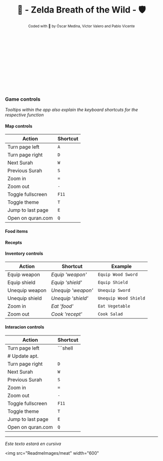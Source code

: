 <div align="center" style="padding-bottom: 200px;">

# 🏹 - Zelda Breath of the Wild - 🛡️  

[//]: # "repo main details  -------------------------------------------------------------------------------------------"

<sub>
Coded with 💚​ by Óscar Medina, Víctor Valero and Pablo Vicente
</sub>

</div>

<div align="left">

[//]: # "repo main details  -------------------------------------------------------------------------------------------"

### Game controls
*Tooltips within the app also explain the keyboard shortcuts for the respective function*

[//]: # "repo main details  -------------------------------------------------------------------------------------------"

#### Map controls

| Action            | Shortcut |
|-------------------|----------|
| Turn page left    | `A`      |
| Turn page right   | `D`      |
| Next Surah        | `W`      |
| Previous Surah    | `S`      |
| Zoom in           | `=`      |
| Zoom out          | `-`      |
| Toggle fullscreen | `F11`    |
| Toggle theme      | `T`      |
| Jump to last page | `E`      |
| Open on quran.com | `Q`      |

#### Food items

#### Recepts

#### Inventory controls

| Action            | Shortcut           | Example               |
|-------------------|--------------------|-----------------------|
| Equip weapon      | *Equip 'weapon'*   | `Equip Wood Sword`    |
| Equip shield      | *Equip 'shield'*   | `Equip Shield`        |
| Unequip weapon    | *Unequip 'weapon'* | `Unequip Sword`       |
| Unequip shield    | *Unequip 'shield'* | `Unequip Wood Shield` |
| Zoom in           | *Eat 'food'*       | `Eat Vegetable`       |
| Zoom out          | *Cook 'recept'*    | `Cook Salad`          |



#### Interacion controls

| Action            | Shortcut |
|-------------------|----------|
| Turn page left    | ```shell
# Update apt.                  |
| Turn page right   | `D`      |
| Next Surah        | `W`      |
| Previous Surah    | `S`      |
| Zoom in           | `=`      |
| Zoom out          | `-`      |
| Toggle fullscreen | `F11`    |
| Toggle theme      | `T`      |
| Jump to last page | `E`      |
| Open on quran.com | `Q`      |

-----



*Este texto estará en cursiva*

<img src="ReadmeImages/meat" width="600"







